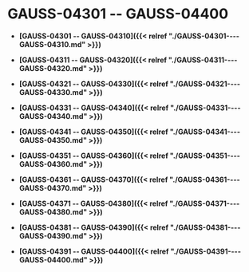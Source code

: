 # GAUSS-04301 -- GAUSS-04400<a name="ZH-CN_TOPIC_0302073052"></a>

-   **[GAUSS-04301 -- GAUSS-04310]({{< relref "./GAUSS-04301----GAUSS-04310.md" >}})**  

-   **[GAUSS-04311 -- GAUSS-04320]({{< relref "./GAUSS-04311----GAUSS-04320.md" >}})**  

-   **[GAUSS-04321 -- GAUSS-04330]({{< relref "./GAUSS-04321----GAUSS-04330.md" >}})**  

-   **[GAUSS-04331 -- GAUSS-04340]({{< relref "./GAUSS-04331----GAUSS-04340.md" >}})**  

-   **[GAUSS-04341 -- GAUSS-04350]({{< relref "./GAUSS-04341----GAUSS-04350.md" >}})**  

-   **[GAUSS-04351 -- GAUSS-04360]({{< relref "./GAUSS-04351----GAUSS-04360.md" >}})**  

-   **[GAUSS-04361 -- GAUSS-04370]({{< relref "./GAUSS-04361----GAUSS-04370.md" >}})**  

-   **[GAUSS-04371 -- GAUSS-04380]({{< relref "./GAUSS-04371----GAUSS-04380.md" >}})**  

-   **[GAUSS-04381 -- GAUSS-04390]({{< relref "./GAUSS-04381----GAUSS-04390.md" >}})**  

-   **[GAUSS-04391 -- GAUSS-04400]({{< relref "./GAUSS-04391----GAUSS-04400.md" >}})**  


